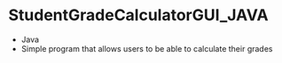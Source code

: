 # StudentGradeCalculatorGUI_JAVA
- Java
- Simple program that allows users to be able to calculate their grades
